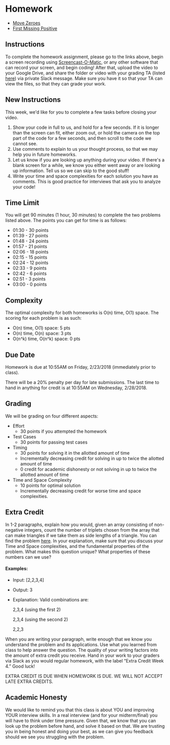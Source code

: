 # Homework
- [Move Zeroes](https://leetcode.com/problems/move-zeroes/description/)
- [First Missing Positive](https://leetcode.com/problems/first-missing-positive/description/)
  
## Instructions
  
To complete the homework assignment, please go to the links above, begin a screen recording using [Screencast-O-Matic](https://screencast-o-matic.com/), or any other software that can record your screen, and begin coding! After that, upload the video to your Google Drive, and share the folder or video with your grading TA (listed [here](https://github.com/UMD-CS-STICs/389Ospring18/blob/master/Grading%20TA%20Assignments.pdf)) via private Slack message. Make sure you have it so that your TA can view the files, so that they can grade your work.

## New Instructions

This week, we'd like for you to complete a few tasks before closing your video.
  1. Show your code in full to us, and hold for a few seconds. If it is longer than the screen can fit, either zoom out, or hold the camera on the top part of the code for a few seconds, and then scroll to the code we cannot see.
  2. Use comments to explain to us your thought process, so that we may help you in future homeworks.
  3. Let us know if you are looking up anything during your video. If there's a blank screen for a while, we know you either went away or are looking up information. Tell us so we can skip to the good stuff!
  4. Write your time and space complexities for each solution you have as comments. This is good practice for interviews that ask you to analyze your code!

## Time Limit

You will get 90 minutes (1 hour, 30 minutes) to complete the two problems listed above. The points you can get for time is as follows:
  - 01:30 - 30 points
  - 01:39 - 27 points
  - 01:48 - 24 points
  - 01:57 - 21 points
  - 02:06 - 18 points
  - 02:15 - 15 points
  - 02:24 - 12 points
  - 02:33 - 9 points
  - 02:42 - 6 points
  - 02:51 - 3 points
  - 03:00 - 0 points
 
 ## Complexity
 
The optimal complexity for both homeworks is O(n) time, O(1) space. The scoring for each problem is as such:
  - O(n) time, O(1) space: 5 pts
  - O(n) time, O(n) space: 3 pts
  - O(n^k) time, O(n^k) space: 0 pts

## Due Date
Homework is due at 10:55AM on Friday, 2/23/2018 (immediately prior to class).

There will be a 20% penalty per day for late submissions. The last time to hand in anything for credit is at 10:55AM on Wednesday, 2/28/2018.

## Grading
We will be grading on four different aspects:
- Effort
  - 30 points if you attempted the homework
- Test Cases
  - 30 points for passing test cases
- Timing 
  - 30 points for solving it in the allotted amount of time
  - Incrementally decreasing credit for solving in up to twice the allotted amount of time
  - 0 credit for academic dishonesty or not solving in up to twice the allotted amount of time
- Time and Space Complexity
  - 10 points for optimal solution
  - Incrementally decreasing credit for worse time and space complexities.

## Extra Credit
In 1-2 paragraphs, explain how you would, given an array consisting of non-negative integers, count the number of triplets chosen from the array that can make triangles if we take them as side lengths of a triangle. You can find the problem [here](https://leetcode.com/problems/valid-triangle-number/description/). In your explanation, make sure that you discuss your Time and Space complexities, and the fundamental properties of the problem. What makes this question unique? What properties of these numbers can we use?

#### Examples:
  - Input: [2,2,3,4]
  - Output: 3
  - Explanation:
    Valid combinations are: 

    2,3,4 (using the first 2)

    2,3,4 (using the second 2)

    2,2,3

When you are writing your paragraph, write enough that we know you understand the problem and its applications. Use what you learned from class to help answer the question. The quality of your writing factors into the amount of extra credit you receive. Hand in your work to your graders via Slack as you would regular homework, with the label “Extra Credit Week 4.” Good luck!

EXTRA CREDIT IS DUE WHEN HOMEWORK IS DUE. WE WILL NOT ACCEPT LATE EXTRA CREDITS.

## Academic Honesty
We would like to remind you that this class is about YOU and improving YOUR interview skills. In a real interview (and for your midterm/final) you will have to think under time pressure. Given that, we know that you can look up the problem before hand, and solve it based on that. We are trusting you in being honest and doing your best, as we can give you feedback should we see you struggling with the problem.
